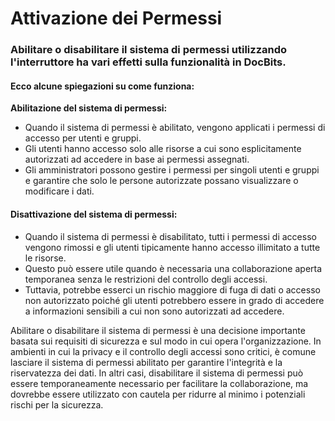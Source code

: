 # Attivazione dei Permessi

### Abilitare o disabilitare il sistema di permessi utilizzando l'interruttore ha vari effetti sulla funzionalità in DocBits.

#### Ecco alcune spiegazioni su come funziona:

**Abilitazione del sistema di permessi:**

* Quando il sistema di permessi è abilitato, vengono applicati i permessi di accesso per utenti e gruppi.
* Gli utenti hanno accesso solo alle risorse a cui sono esplicitamente autorizzati ad accedere in base ai permessi assegnati.
* Gli amministratori possono gestire i permessi per singoli utenti e gruppi e garantire che solo le persone autorizzate possano visualizzare o modificare i dati.

#### Disattivazione del sistema di permessi:

* Quando il sistema di permessi è disabilitato, tutti i permessi di accesso vengono rimossi e gli utenti tipicamente hanno accesso illimitato a tutte le risorse.
* Questo può essere utile quando è necessaria una collaborazione aperta temporanea senza le restrizioni del controllo degli accessi.
* Tuttavia, potrebbe esserci un rischio maggiore di fuga di dati o accesso non autorizzato poiché gli utenti potrebbero essere in grado di accedere a informazioni sensibili a cui non sono autorizzati ad accedere.

Abilitare o disabilitare il sistema di permessi è una decisione importante basata sui requisiti di sicurezza e sul modo in cui opera l'organizzazione. In ambienti in cui la privacy e il controllo degli accessi sono critici, è comune lasciare il sistema di permessi abilitato per garantire l'integrità e la riservatezza dei dati. In altri casi, disabilitare il sistema di permessi può essere temporaneamente necessario per facilitare la collaborazione, ma dovrebbe essere utilizzato con cautela per ridurre al minimo i potenziali rischi per la sicurezza.
